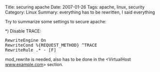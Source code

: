 Title: securing apache
Date: 2007-01-26
Tags: apache, linux, security
Category: Linux
Summary: everything has to be rewritten, I said everything

Try to summarize some settings to secure apache:

*) Disable TRACE:

<span class="body"></span>
<pre>RewriteEngine On
RewriteCond %{REQUEST_METHOD} ^TRACE
RewriteRule .* - [F]</pre>
mod_rewrite is needed, also has to be done in the
&lt;VirtualHost www.example.com&gt; section.

